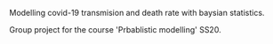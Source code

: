 Modelling covid-19 transmision and death rate with baysian statistics.

Group project for the course 'Prbablistic modelling' SS20. 
